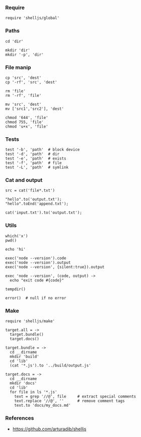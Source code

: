 ### Require

    require 'shelljs/global'

### Paths

    cd 'dir'

    mkdir 'dir'
    mkdir '-p', 'dir'

### File manip

    cp 'src', 'dest'
    cp '-rf', 'src', 'dest'

    rm 'file'
    rm '-rf', 'file'

    mv 'src', 'dest'
    mv ['src1','src2'], 'dest'

    chmod '644', 'file'
    chmod 755, 'file'
    chmod 'u+x', 'file'

### Tests

    test '-b', 'path'  # block device
    test '-d', 'path'  # dir
    test '-e', 'path'  # exists
    test '-f', 'path'  # file
    test '-L', 'path'  # symlink

### Cat and output

    src = cat('file*.txt')

    "hello".to('output.txt');
    "hello".toEnd('append.txt');

    cat('input.txt').to('output.txt');

### Utils

    which('x')
    pwd()

    echo 'hi'

    exec('node --version').code
    exec('node --version').output
    exec('node --version', {silent:true}).output

    exec 'node --version', (code, output) ->
      echo "exit code #{code}"

    tempdir()

    error()  # null if no error

### Make

    require 'shelljs/make'

    target.all = ->
      target.bundle()
      target.docs()

    target.bundle = ->
      cd __dirname
      mkdir 'build'
      cd 'lib'
      (cat '*.js').to '../build/output.js'

    target.docs = ->
      cd __dirname
      mkdir 'docs'
      cd 'lib'
      for file in ls '*.js'
        text = grep '//@', file     # extract special comments
        text.replace '//@', ''      # remove comment tags
        text.to 'docs/my_docs.md'

### References

  * https://github.com/arturadib/shelljs
